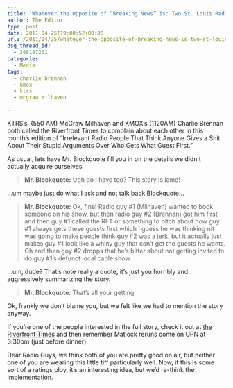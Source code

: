 ```yaml
---
title: 'Whatever the Opposite of “Breaking News” is: Two St. Louis Radio Guys Your Parents Listen to Are Angry With Each Other'
author: The Editor
type: post
date: 2011-04-25T19:00:52+00:00
url: /2011/04/25/whatever-the-opposite-of-breaking-news-is-two-st-louis-radio-guys-your-parents-listen-to-are-angry-with-each-other/
dsq_thread_id:
  - 288197201
categories:
  - Media
tags:
  - charlie brennan
  - kmox
  - ktrs
  - mcgraw milhaven

---
```

KTRS&#8217;s  (550 AM) McGraw Milhaven and KMOX&#8217;s (1120AM) Charlie Brennan both called the Riverfront Times to complain about each other in this month&#8217;s edition of &#8220;Irrelevant Radio People That Think Anyone Gives a Shit About Their Stupid Arguments Over Who Gets What Guest First.&#8221;

As usual, lets have Mr. Blockquote fill you in on the details we didn&#8217;t actually acquire ourselves.

> **Mr. Blockquote:** Ugh do I have too? This story is lame!

&#8230;um maybe just do what I ask and not talk back Blockquote&#8230;

> **Mr. Blockquote:** Ok, fine! Radio guy #1 (Milhaven) wanted to book someone on his show, but then radio guy #2 (Brennan) got him first and then guy #1 called the RFT or something to bitch about how guy #1 always gets these guests first which I guess he was thinking nit was going to make people think guy #2 was a jerk, but it actually just makes guy #1 look like a whiny guy that can&#8217;t get the guests he wants. Oh and then guy #2 dropps that he&#8217;s bitter about not getting invited to do guy #1&#8217;s defunct local cable show.

&#8230;um, dude? That&#8217;s note really a quote, it&#8217;s just you horribly and aggressively summarizing the story.

> **Mr. Blockquote**: That&#8217;s all your getting.

Ok, frankly we don&#8217;t blame you, but we felt like we had to mention the story anyway.

If you&#8217;re one of the people interested in the full story, check it out at <a href="http://blogs.riverfronttimes.com/dailyrft/2011/04/ktrs_mcgraw_milhaven_kmox_charlie_brennan_cat_fight.php" target="_blank">the Riverfront Times</a> and then remember Matlock reruns come on UPN at 3:30pm (just before dinner).

Dear Radio Guys, we think both of you are pretty good on air, but neither one of you are wearing this little tiff particularly well. Now, if this is some sort of a ratings ploy, it&#8217;s an interesting idea, but we&#8217;d re-think the implementation.